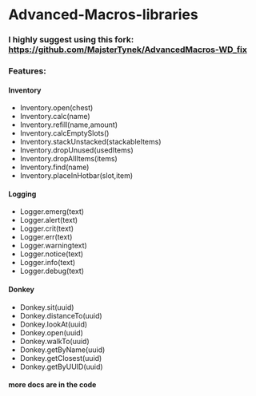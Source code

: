 # Advanced-Macros-libraries

### I highly suggest using this fork: https://github.com/MajsterTynek/AdvancedMacros-WD_fix

### Features:

#### Inventory

* Inventory.open(chest)
* Inventory.calc(name)
* Inventory.refill(name,amount)
* Inventory.calcEmptySlots()
* Inventory.stackUnstacked(stackableItems)
* Inventory.dropUnused(usedItems)
* Inventory.dropAllItems(items)
* Inventory.find(name)
* Inventory.placeInHotbar(slot,item)

#### Logging

* Logger.emerg(text)
* Logger.alert(text)
* Logger.crit(text)
* Logger.err(text)
* Logger.warningtext)
* Logger.notice(text)
* Logger.info(text)
* Logger.debug(text)

#### Donkey

* Donkey.sit(uuid)
* Donkey.distanceTo(uuid)
* Donkey.lookAt(uuid)
* Donkey.open(uuid)
* Donkey.walkTo(uuid)
* Donkey.getByName(uuid)
* Donkey.getClosest(uuid)
* Donkey.getByUUID(uuid)

#### more docs are in the code
